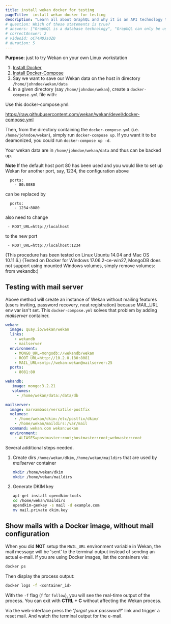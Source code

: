 ```yaml
---
title: install wekan docker for testing
pageTitle:  install wekan docker for testing
description: "Learn all about GraphQL and why it is an API technology that's superior to REST. It is not only for React & Javascript developers but can be used for any API."
# question: Which of these statements is true?
# answers: ["GraphQL is a database technology", "GraphQL can only be used together with SQL", "GraphQL was invented by Facebook", "GraphQL was developed by Netflix and Coursera"]
# correctAnswer: 2
# videoId: oCT4HOJsUZQ
# duration: 5
---
```


**Purpose**: just to try Wekan on your own Linux workstation

1. [Install Docker](http://docs.docker.com/linux/step_one/)
1. [Install Docker-Compose](http://docs.docker.com/compose/install/)
1. Say we want to save our Wekan data on the host in directory `/home/johndoe/wekan/data`
1. In a given directory (say `/home/johndoe/wekan`), create a `docker-compose.yml` file with:

Use this docker-compose.yml:

https://raw.githubusercontent.com/wekan/wekan/devel/docker-compose.yml

Then, from the directory containing the `docker-compose.yml` (i.e. `/home/johndoe/wekan`), simply run `docker-compose up`. If you want it to be deamonized, you could run `docker-compose up -d`.

Your wekan data are in `/home/johndoe/wekan/data` and thus can be backed up.

**Note**
If the default host port 80 has been used and you would like to set up Wekan for another port, say, 1234, the configuration above
```
  ports:
    - 80:8080
```
can be replaced by
```
  ports:
    - 1234:8080
```

also need to change
```
 - ROOT_URL=http://localhost
```

to the new port
```
 - ROOT_URL=http://localhost:1234
```

(This procedure has been tested on Linux Ubuntu 14.04 and Mac OS 10.11.6.) (Tested on Docker for Windows 17.06.2-ce-win27, MongoDB does not support using mounted Windows volumes, simply remove volumes: from wekandb:)

## Testing with mail server

Above method will create an instance of Wekan without mailing features (users inviting, password recovery, neat registration) because MAIL_URL env var isn't set. This `docker-compose.yml` solves that problem by adding *mailserver* container.  

```yaml
wekan:
  image: quay.io/wekan/wekan
  links:
    - wekandb
    - mailserver
  environment:
    - MONGO_URL=mongodb://wekandb/wekan
    - ROOT_URL=http://10.2.0.180:8081
    - MAIL_URL=smtp://wekan:wekan@mailserver:25
  ports:
    - 8081:80

wekandb:
   image: mongo:3.2.21
   volumes:
     - /home/wekan/data:/data/db

mailserver:
  image: marvambass/versatile-postfix
  volumes:
    - /home/wekan/dkim:/etc/postfix/dkim/
    - /home/wekan/maildirs:/var/mail
  command: wekan.com wekan:wekan
  environment:
    - ALIASES=postmaster:root;hostmaster:root;webmaster:root
```

Several additional steps needed.

1. Create dirs `/home/wekan/dkim`, `/home/wekan/maildirs` that are used by *mailserver* container

    ```bash
    mkdir /home/wekan/dkim
    mkdir /home/wekan/maildirs
    ```
2. Generate DKIM key

    ```bash
    apt-get install opendkim-tools
    cd /home/wekan/maildirs
    opendkim-genkey -s mail -d example.com
    mv mail.private dkim.key
    ```

## Show mails with a Docker image, without mail configuration
When you did **NOT** setup the `MAIL_URL` environment variable in Wekan, the mail message will be 'sent' to the terminal output instead of sending an actual e-mail. If you are using Docker images, list the containers via:

```sh
docker ps
```

Then display the process output:

```sh
docker logs -f <container_id>
```

With the `-f` flag (`f` for `follow`), you will see the real-time output of the process. You can exit with **CTRL + C** without affecting the Wekan process.

Via the web-interface press the '_forgot your password?_' link and trigger a reset mail. And watch the terminal output for the e-mail.